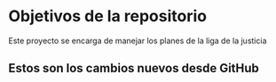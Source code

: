 # Objetivos de la repositorio

Este proyecto se encarga de manejar los planes de la liga de la justicia


## Estos son los cambios nuevos desde GitHub